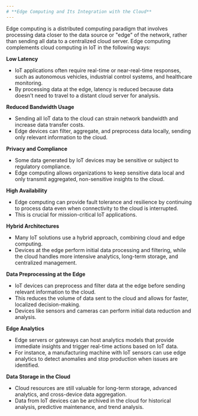```yaml
---
# **Edge Computing and Its Integration with the Cloud**
---
```

Edge computing is a distributed computing paradigm that involves processing data closer to the data source or "edge" of the network, rather than sending all data to a centralized cloud server. Edge computing complements cloud computing in IoT in the following ways:

**Low Latency**
- IoT applications often require real-time or near-real-time responses, such as autonomous vehicles, industrial control systems, and healthcare monitoring. 
- By processing data at the edge, latency is reduced because data doesn't need to travel to a distant cloud server for analysis.

**Reduced Bandwidth Usage**
- Sending all IoT data to the cloud can strain network bandwidth and increase data transfer costs. 
- Edge devices can filter, aggregate, and preprocess data locally, sending only relevant information to the cloud.

**Privacy and Compliance**
- Some data generated by IoT devices may be sensitive or subject to regulatory compliance.
- Edge computing allows organizations to keep sensitive data local and only transmit aggregated, non-sensitive insights to the cloud.

**High Availability**
- Edge computing can provide fault tolerance and resilience by continuing to process data even when connectivity to the cloud is interrupted.
- This is crucial for mission-critical IoT applications.

**Hybrid Architectures**
- Many IoT solutions use a hybrid approach, combining cloud and edge computing. 
- Devices at the edge perform initial data processing and filtering, while the cloud handles more intensive analytics, long-term storage, and centralized management.

**Data Preprocessing at the Edge**
- IoT devices can preprocess and filter data at the edge before sending relevant information to the cloud. 
- This reduces the volume of data sent to the cloud and allows for faster, localized decision-making. 
- Devices like sensors and cameras can perform initial data reduction and analysis.

**Edge Analytics**
- Edge servers or gateways can host analytics models that provide immediate insights and trigger real-time actions based on IoT data. 
- For instance, a manufacturing machine with IoT sensors can use edge analytics to detect anomalies and stop production when issues are identified.

**Data Storage in the Cloud**
- Cloud resources are still valuable for long-term storage, advanced analytics, and cross-device data aggregation. 
- Data from IoT devices can be archived in the cloud for historical analysis, predictive maintenance, and trend analysis.
